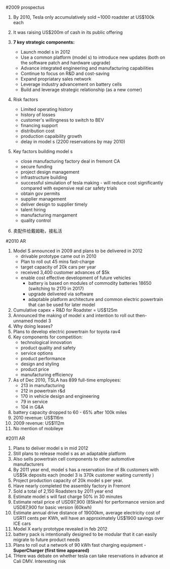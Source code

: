 #2009 prospectus

1. By 2010, Tesla only accumulatively sold ~1000 roadster at US$100k each 
2. It was raising US$200m of cash in its public offering
3. **7 key strategic components:**

	- Launch model s in 2012
	- Use a common platform (model s) to introduce new updates (both on the software patch and hardware upgrade)
	- Advance integrated engineering and manufacturing capabilities
	- Continue to focus on R&D and cost-saving
	- Expand propriatary sales network
	- Leverage industry advancement on battery cells
	- Build and leverage strategic relationship (as a new comer)

4. Risk factors
	- Limited operating history
	- history of losses
	- customer's willingness to switch to BEV
	- financing support
	- distribution cost 
	- production capaibility growth
	- delay in model s (2200 reservations by may 2010)

5. Key factors building model s

	- close manufacturing factory deal in fremont CA
	- secure funding
	- project design management
	- infrastructure building
	- successful simulation of tesla making - will reduce cost significantly compared with expensive real car safety trials
	- obtain gov permits
	- supplier management
	- deliver design to supplier timely
	- talent hiring
	- manufacturing mangament	
	- quality control
6. 卖配件给戴姆勒，接私活 


#2010 AR
1. Model S announced in 2009 and plans to be delivered in 2012
	- drivable prototype came out in 2010
	- Plan to roll out 45 mins fast-charge
	- target capacity of 20k cars per year
	- received 3,400 customer advances of $5k
	- enable cost effective development of future vehicles
		- battery is based on modules of commodity batteries 18650 (switching to 2170 in 2017)
		- upgrade delivered via software
		- adaptable platform architecture and common electric powertrain that can be used for later model
2. Cumulative capex + R&D for Roadster = US$125m
3. Announced the making of model x and intention to roll out then-unnamed model 3
4. Why doing leases? 
5. Plans to develop electric powertrain for toyota rav4
6. Key components for competition:
	- technological innovation
	- product quality and safety
	- service options
	- product performance
	- design and styling
	- product price
	- manufacturing efficiency
7. As of Dec 2010, TSLA has 899 full-time employees:
	- 213 in manufacturing
	- 212 in powertrain r&d
	- 170 in vehicle design and engineering
	- 79 in service
	- 104 in G&A
8. battery capacity dropped to 60 - 65% after 100k miles
9. 2010 revenue: US$116m
10. 2009 revenue: US$112m
11. No mention of mobileye

#2011 AR
1. Plans to deliver model s in mid 2012
2. Still plans to release model s as an adaptable platform
3. Also sells powertrain cell components to other automotive manufacturers
4. By 2011 year end, model s has a reservation line of 8k customers with US$5k deposits each (model 3 is 370k customer waiting currently )
5. Project production capacity of 20k model s per year. 
6. Have nearly completed the assembly factory in Fremont 
7. Sold a total of 2,150 Roadsters by 2011 year end
8. Estimate model s will fast charge 50% in 30 minutes
9. Estimate retail price of USD97,900 (85kwh) for performance version and USD87,900 for basic version (60kwh)
10. Estimate annual drive distance of 19000km, average electricity cost of USR11 cents per KWh, will have an approximately US$1900 savings over ICE cars
11. Model X early prototype revealed in feb 2012
12. battery pack is intentionally designed to be modular that it can easily migrate to future product needs
13. Plans to roll out a network of 90 kWh fast charging equipment - **SuperCharger (first time appeared)**
14. THere was debate on whether tesla can take reservations in advance at Cali DMV. Interesting risk


